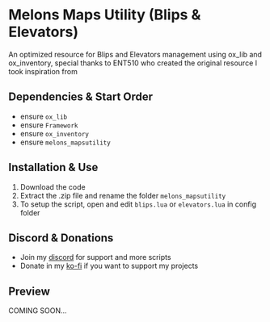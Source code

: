 # Melons Maps Utility (Blips & Elevators)
An optimized resource for Blips and Elevators management using ox_lib and ox_inventory, special thanks to ENT510 who created the original resource I took inspiration from

## Dependencies & Start Order
- ensure `ox_lib`
- ensure `Framework`
- ensure `ox_inventory`
- ensure `melons_mapsutility`

## Installation & Use
1. Download the code
2. Extract the .zip file and rename the folder `melons_mapsutility`
3. To setup the script, open and edit `blips.lua` or `elevators.lua` in config folder

## Discord & Donations
- Join my [discord](https://discord.gg/RxpNTx2YKZ) for support and more scripts
- Donate in my [ko-fi](https://ko-fi.com/ilmelons) if you want to support my projects

## Preview
COMING SOON...
